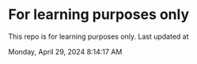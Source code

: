 # For learning purposes only
This repo is for learning purposes only.
Last updated at

Monday, April 29, 2024 8:14:17 AM

